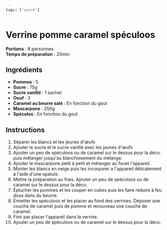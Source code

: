 ```yaml
---
tags: ['sucré']
---
```


# Verrine pomme caramel spéculoos

**Portions** : 8 personnes  
**Temps de préparation** : 20min  

<TagLinks />

## Ingrédients

- **Pommes** : 5
- **Sucre** : 75g
- **Sucre vanillé** : 1 sachet
- **Oeuf** : 3
- **Caramel au beurre salé** : En fonction du gout
- **Mascarpone** : 250g
- **Spéculos** : En fonction du gout

## Instructions

1. Séparer les blancs et les jeunes d'œufs
2. Ajouter le sucre et le sucre vanillé avec les jaunes d'œufs
3. Ajouter un peu de spéculoos ou de caramel sur le dessus pour la déco. puis mélanger jusqu'au blanchissement du mélange.
3. Ajouter le mascarpone petit à petit et mélanger au fouet l'appareil.
4. Monter les blancs en neige puis les incorporer a l'appareil délicatement à l'aide d'une spatule.
5. Mettre la préparation au frais. Ajouter un peu de spéculoos ou de caramel sur le dessus pour la déco.
6. Éplucher les pommes et les couper en cubes puis les faire réduire à feu doux dans du beurre.
7. Émietter les spéculoos et les placer au fond des verrines. Déposer une couche de caramel puis de pomme et renouveau une couche de caramel.
8. Finir par placer l'appareil dans la verrine.
9. Ajouter un peu de spéculoos ou de caramel sur le dessus pour la déco.